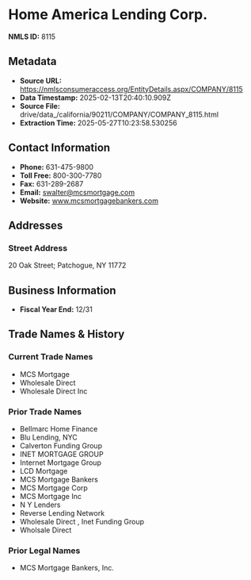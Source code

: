 # Home America Lending Corp.

**NMLS ID:** 8115

## Metadata
- **Source URL:** https://nmlsconsumeraccess.org/EntityDetails.aspx/COMPANY/8115
- **Data Timestamp:** 2025-02-13T20:40:10.909Z
- **Source File:** drive/data_/california/90211/COMPANY/COMPANY_8115.html
- **Extraction Time:** 2025-05-27T10:23:58.530256

## Contact Information
- **Phone:** 631-475-9800
- **Toll Free:** 800-300-7780
- **Fax:** 631-289-2687
- **Email:** swalter@mcsmortgage.com
- **Website:** www.mcsmortgagebankers.com

## Addresses
### Street Address
20 Oak Street; Patchogue, NY 11772

## Business Information
- **Fiscal Year End:** 12/31

## Trade Names & History
### Current Trade Names
- MCS Mortgage
- Wholesale Direct
- Wholesale Direct Inc

### Prior Trade Names
- Bellmarc Home Finance
- Blu Lending, NYC
- Calverton Funding Group
- INET MORTGAGE GROUP
- Internet Mortgage Group
- LCD Mortgage
- MCS Mortgage Bankers
- MCS Mortgage Corp
- MCS Mortgage Inc
- N Y Lenders
- Reverse Lending Network
- Wholesale Direct , Inet Funding Group
- Wholsale Direct

### Prior Legal Names
- MCS Mortgage Bankers, Inc.
